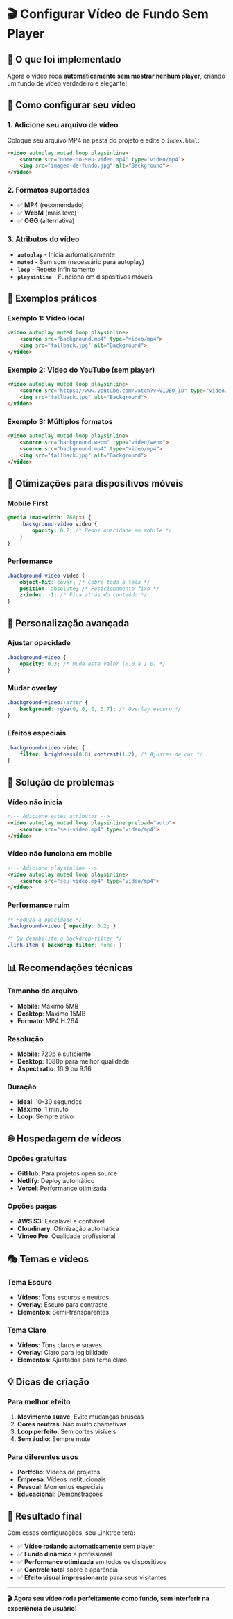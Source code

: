 # 🎬 Configurar Vídeo de Fundo Sem Player

## 🎯 O que foi implementado

Agora o vídeo roda **automaticamente sem mostrar nenhum player**, criando um fundo de vídeo verdadeiro e elegante!

## 📁 Como configurar seu vídeo

### 1. **Adicione seu arquivo de vídeo**
Coloque seu arquivo MP4 na pasta do projeto e edite o `index.html`:

```html
<video autoplay muted loop playsinline>
    <source src="nome-do-seu-video.mp4" type="video/mp4">
    <img src="imagem-de-fundo.jpg" alt="Background">
</video>
```

### 2. **Formatos suportados**
- ✅ **MP4** (recomendado)
- ✅ **WebM** (mais leve)
- ✅ **OGG** (alternativa)

### 3. **Atributos do vídeo**
- **`autoplay`** - Inicia automaticamente
- **`muted`** - Sem som (necessário para autoplay)
- **`loop`** - Repete infinitamente
- **`playsinline`** - Funciona em dispositivos móveis

## 🚀 Exemplos práticos

### **Exemplo 1: Vídeo local**
```html
<video autoplay muted loop playsinline>
    <source src="background.mp4" type="video/mp4">
    <img src="fallback.jpg" alt="Background">
</video>
```

### **Exemplo 2: Vídeo do YouTube (sem player)**
```html
<video autoplay muted loop playsinline>
    <source src="https://www.youtube.com/watch?v=VIDEO_ID" type="video/mp4">
    <img src="fallback.jpg" alt="Background">
</video>
```

### **Exemplo 3: Múltiplos formatos**
```html
<video autoplay muted loop playsinline>
    <source src="background.webm" type="video/webm">
    <source src="background.mp4" type="video/mp4">
    <img src="fallback.jpg" alt="Background">
</video>
```

## 📱 Otimizações para dispositivos móveis

### **Mobile First**
```css
@media (max-width: 768px) {
    .background-video video {
        opacity: 0.2; /* Reduz opacidade em mobile */
    }
}
```

### **Performance**
```css
.background-video video {
    object-fit: cover; /* Cobre toda a tela */
    position: absolute; /* Posicionamento fixo */
    z-index: -1; /* Fica atrás do conteúdo */
}
```

## 🎨 Personalização avançada

### **Ajustar opacidade**
```css
.background-video {
    opacity: 0.3; /* Mude este valor (0.0 a 1.0) */
}
```

### **Mudar overlay**
```css
.background-video::after {
    background: rgba(0, 0, 0, 0.7); /* Overlay escuro */
}
```

### **Efeitos especiais**
```css
.background-video video {
    filter: brightness(0.8) contrast(1.2); /* Ajustes de cor */
}
```

## 🔧 Solução de problemas

### **Vídeo não inicia**
```html
<!-- Adicione estes atributos -->
<video autoplay muted loop playsinline preload="auto">
    <source src="seu-video.mp4" type="video/mp4">
</video>
```

### **Vídeo não funciona em mobile**
```html
<!-- Adicione playsinline -->
<video autoplay muted loop playsinline>
    <source src="seu-video.mp4" type="video/mp4">
</video>
```

### **Performance ruim**
```css
/* Reduza a opacidade */
.background-video { opacity: 0.2; }

/* Ou desabilite o backdrop-filter */
.link-item { backdrop-filter: none; }
```

## 📊 Recomendações técnicas

### **Tamanho do arquivo**
- **Mobile**: Máximo 5MB
- **Desktop**: Máximo 15MB
- **Formato**: MP4 H.264

### **Resolução**
- **Mobile**: 720p é suficiente
- **Desktop**: 1080p para melhor qualidade
- **Aspect ratio**: 16:9 ou 9:16

### **Duração**
- **Ideal**: 10-30 segundos
- **Máximo**: 1 minuto
- **Loop**: Sempre ativo

## 🌐 Hospedagem de vídeos

### **Opções gratuitas**
- **GitHub**: Para projetos open source
- **Netlify**: Deploy automático
- **Vercel**: Performance otimizada

### **Opções pagas**
- **AWS S3**: Escalável e confiável
- **Cloudinary**: Otimização automática
- **Vimeo Pro**: Qualidade profissional

## 🎭 Temas e vídeos

### **Tema Escuro**
- **Vídeos**: Tons escuros e neutros
- **Overlay**: Escuro para contraste
- **Elementos**: Semi-transparentes

### **Tema Claro**
- **Vídeos**: Tons claros e suaves
- **Overlay**: Claro para legibilidade
- **Elementos**: Ajustados para tema claro

## 💡 Dicas de criação

### **Para melhor efeito**
1. **Movimento suave**: Evite mudanças bruscas
2. **Cores neutras**: Não muito chamativas
3. **Loop perfeito**: Sem cortes visíveis
4. **Sem áudio**: Sempre mute

### **Para diferentes usos**
- **Portfólio**: Vídeos de projetos
- **Empresa**: Vídeos institucionais
- **Pessoal**: Momentos especiais
- **Educacional**: Demonstrações

## 🎉 Resultado final

Com essas configurações, seu Linktree terá:
- ✅ **Vídeo rodando automaticamente** sem player
- ✅ **Fundo dinâmico** e profissional
- ✅ **Performance otimizada** em todos os dispositivos
- ✅ **Controle total** sobre a aparência
- ✅ **Efeito visual impressionante** para seus visitantes

---

**🎬 Agora seu vídeo roda perfeitamente como fundo, sem interferir na experiência do usuário!**
